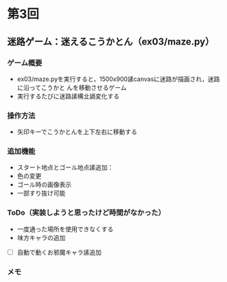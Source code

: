 # 第3回
## 迷路ゲーム：迷えるこうかとん（ex03/maze.py）
### ゲーム概要
- ex03/maze.pyを実行すると，1500x900䛾canvasに迷路が描画され，迷路に沿ってこうかと
んを移動させるゲーム
- 実行するたびに迷路䛾構㐀䛿変化する
### 操作方法
- 矢印キーでこうかとんを上下左右に移動する
### 追加機能
- スタート地点とゴール地点䛾追加：
- 色の変更
- ゴール時の画像表示
- 一部すり抜け可能

### ToDo（実装しようと思ったけど時間がなかった）
- 一度通った場所を使用できなくする
- 味方キャラの追加
- [ ] 自動で動くお邪魔キャラ䛾追加
### メモ